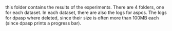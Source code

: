 this folder contains the results of the experiments.
There are 4 folders, one for each dataset. In each dataset, there are also the logs for aspcs. The logs for dpasp where deleted, since their size is often more than 100MB each (since dpasp prints a progress bar).